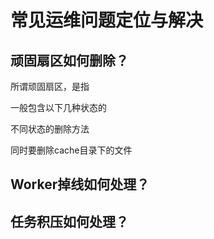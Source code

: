 # 常见运维问题定位与解决

## 顽固扇区如何删除？
所谓顽固扇区，是指

一般包含以下几种状态的

不同状态的删除方法

同时要删除cache目录下的文件

## Worker掉线如何处理？

## 任务积压如何处理？

